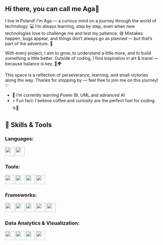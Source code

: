 ## Hi there, you can call me Aga👋

I live in Poland! I'm Aga — a curious mind on a journey through the world of technology. 💻
I’m always learning, step by step, even when new technologies love to challenge me and test my patience. 😅
Mistakes happen, bugs appear, and things don’t always go as planned — but that’s part of the adventure. 🤠

With every project, I aim to grow, to understand a little more, and to build something a little better.
Outside of coding, I find inspiration in art & travel — because balance is key. 🎨🌍

This space is a reflection of perseverance, learning, and small victories along the way.
Thanks for stopping by — feel free to join me on this journey! ✨

- 🌱 I’m currently learning Power BI, UML and advanced AI
- ⚡ Fun fact: I believe coffee and curiosity are the perfect fuel for coding. ☕🚀


## 🔧 Skills & Tools

### **Languages:**
<img src="https://upload.wikimedia.org/wikipedia/commons/thumb/1/18/C_Programming_Language.svg/1200px-C_Programming_Language.svg.png" width="30" height="30"> 
<img src="https://upload.wikimedia.org/wikipedia/commons/c/c3/Python-logo-notext.svg" width="30" height="30">

### **Tools:**
<img src="https://upload.wikimedia.org/wikipedia/commons/thumb/e/e0/Git-logo.svg/1280px-Git-logo.svg.png" width="30" height="30"> 
<img src="https://upload.wikimedia.org/wikipedia/commons/thumb/3/38/Jupyter_logo.svg/500px-Jupyter_logo.svg.png" width="30" height="30"> 
<img src="https://upload.wikimedia.org/wikipedia/commons/thumb/0/0b/Visual_Studio_Code_1.35_icon.svg/1280px-Visual_Studio_Code_1.35_icon.svg.png" width="30" height="30"> 
<img src="https://upload.wikimedia.org/wikipedia/commons/thumb/6/66/SQL_Server_Logo.svg/640px-SQL_Server_Logo.svg.png" width="30" height="30">

### **Frameworks:**
<img src="https://upload.wikimedia.org/wikipedia/commons/thumb/8/8c/PyTorch_logo.png/800px-PyTorch_logo.png" width="30" height="30"> 
<img src="https://upload.wikimedia.org/wikipedia/commons/thumb/2/2d/TensorFlow_logo.svg/1200px-TensorFlow_logo.svg.png" width="30" height="30">  
<img src="https://upload.wikimedia.org/wikipedia/commons/0/05/Scikit_learn_logo_small.svg" width="30" height="30"> 
<img src="https://upload.wikimedia.org/wikipedia/commons/8/8f/Keras_logo.png" width="30" height="30">
<img src="https://upload.wikimedia.org/wikipedia/commons/thumb/6/68/OpenCV_Logo_2022.svg/800px-OpenCV_Logo_2022.svg.png" width="30" height="30">

### **Data Analytics & Visualization:**
<img src="https://upload.wikimedia.org/wikipedia/commons/e/ed/Pandas_logo.svg" width="30" height="30"> 
<img src="https://upload.wikimedia.org/wikipedia/commons/8/8f/Numpy_logo_2020.svg" width="30" height="30">
<img src="https://upload.wikimedia.org/wikipedia/commons/0/01/Matplotlib_logo.svg" width="30" height="30">
<img src="https://upload.wikimedia.org/wikipedia/commons/thumb/0/0f/Power_BI_Logo_2022.svg/500px-Power_BI_Logo_2022.svg.png" width="30" height="30">




